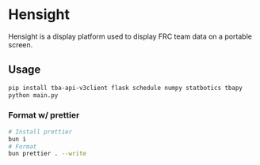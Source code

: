 # Hensight

Hensight is a display platform used to display FRC team data on a portable screen.

## Usage

```bash
pip install tba-api-v3client flask schedule numpy statbotics tbapy
python main.py
```

### Format w/ prettier

```bash
# Install prettier
bun i
# Format
bun prettier . --write
```
